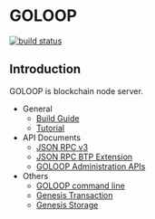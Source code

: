 # GOLOOP

[![build status](https://repo.theloop.co.kr/arch/goloop/badges/master/build.svg)](https://repo.theloop.co.kr/arch/goloop/commits/master)

## Introduction

GOLOOP is blockchain node server.

* General
  - [Build Guide](doc/build.md)
  - [Tutorial](doc/tutorial.md)
* API Documents
  - [JSON RPC v3](doc/jsonrpc_v3.md)
  - [JSON RPC BTP Extension](doc/btp_extension.md)
  - [GOLOOP Administration APIs](doc/goloop_admin_api.md)
* Others
  - [GOLOOP command line](doc/goloop_cli.md)
  - [Genesis Transaction](doc/genesis_tx.md)
  - [Genesis Storage](doc/genesis_storage.md)
